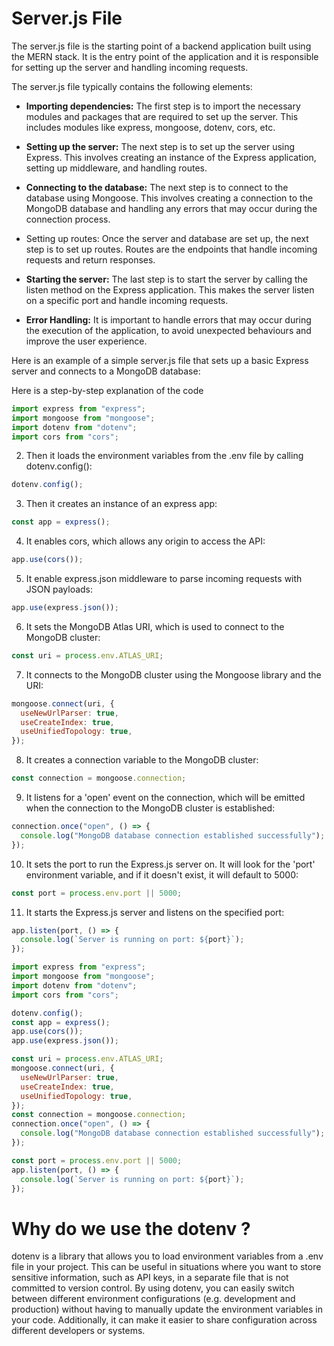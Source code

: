 # Server.js File

The server.js file is the starting point of a backend application built using the MERN stack. It is the entry point of the application and it is responsible for setting up the server and handling incoming requests.

The server.js file typically contains the following elements:

- **Importing dependencies:** The first step is to import the necessary modules and packages that are required to set up the server. This includes modules like express, mongoose, dotenv, cors, etc.

- **Setting up the server:** The next step is to set up the server using Express. This involves creating an instance of the Express application, setting up middleware, and handling routes.

- **Connecting to the database:** The next step is to connect to the database using Mongoose. This involves creating a connection to the MongoDB database and handling any errors that may occur during the connection process.

- Setting up routes: Once the server and database are set up, the next step is to set up routes. Routes are the endpoints that handle incoming requests and return responses.

- **Starting the server:** The last step is to start the server by calling the listen method on the Express application. This makes the server listen on a specific port and handle incoming requests.

- **Error Handling:** It is important to handle errors that may occur during the execution of the application, to avoid unexpected behaviours and improve the user experience.

Here is an example of a simple server.js file that sets up a basic Express server and connects to a MongoDB database:

Here is a step-by-step explanation of the code

```js
import express from "express";
import mongoose from "mongoose";
import dotenv from "dotenv";
import cors from "cors";
```

2. Then it loads the environment variables from the .env file by calling dotenv.config():

```js
dotenv.config();
```

3. Then it creates an instance of an express app:

```js
const app = express();
```

4. It enables cors, which allows any origin to access the API:

```js
app.use(cors());
```

5. It enable express.json middleware to parse incoming requests with JSON payloads:

```js
app.use(express.json());
```

6. It sets the MongoDB Atlas URI, which is used to connect to the MongoDB cluster:

```js
const uri = process.env.ATLAS_URI;
```

7. It connects to the MongoDB cluster using the Mongoose library and the URI:

```js
mongoose.connect(uri, {
  useNewUrlParser: true,
  useCreateIndex: true,
  useUnifiedTopology: true,
});
```

8. It creates a connection variable to the MongoDB cluster:

```js
const connection = mongoose.connection;
```

9. It listens for a 'open' event on the connection, which will be emitted when the connection to the MongoDB cluster is established:

```js
connection.once("open", () => {
  console.log("MongoDB database connection established successfully");
});
```

10. It sets the port to run the Express.js server on. It will look for the 'port' environment variable, and if it doesn't exist, it will default to 5000:

```js
const port = process.env.port || 5000;
```

11. It starts the Express.js server and listens on the specified port:

```js
app.listen(port, () => {
  console.log(`Server is running on port: ${port}`);
});
```

```js
import express from "express";
import mongoose from "mongoose";
import dotenv from "dotenv";
import cors from "cors";

dotenv.config();
const app = express();
app.use(cors());
app.use(express.json());

const uri = process.env.ATLAS_URI;
mongoose.connect(uri, {
  useNewUrlParser: true,
  useCreateIndex: true,
  useUnifiedTopology: true,
});
const connection = mongoose.connection;
connection.once("open", () => {
  console.log("MongoDB database connection established successfully");
});

const port = process.env.port || 5000;
app.listen(port, () => {
  console.log(`Server is running on port: ${port}`);
});
```

# Why do we use the dotenv ?

dotenv is a library that allows you to load environment variables from a .env file in your project. This can be useful in situations where you want to store sensitive information, such as API keys, in a separate file that is not committed to version control. By using dotenv, you can easily switch between different environment configurations (e.g. development and production) without having to manually update the environment variables in your code. Additionally, it can make it easier to share configuration across different developers or systems.
